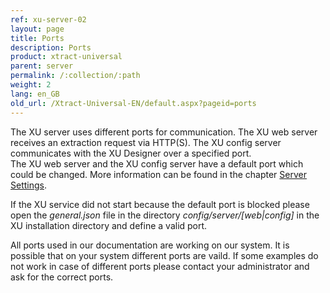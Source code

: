 ```yaml
---
ref: xu-server-02
layout: page
title: Ports
description: Ports
product: xtract-universal
parent: server
permalink: /:collection/:path
weight: 2
lang: en_GB
old_url: /Xtract-Universal-EN/default.aspx?pageid=ports
---
```


The XU server uses different ports for communication. The XU web server receives an extraction request via HTTP(S). The XU config server communicates with the XU Designer over a specified port.<br> 
The XU web server and the XU config server have a default port which could be changed. More information can be found in the chapter [Server Settings](./server-settings-xu3). 

If the XU service did not start because the default port is blocked please open the *general.json* file in the directory *config/server/[web|config]* in the XU installation directory and define a valid port.

All ports used in our documentation are working on our system. It is possible that on your system different ports are vaild. If some examples do not work in case of different ports please contact your administrator and ask for the correct ports.